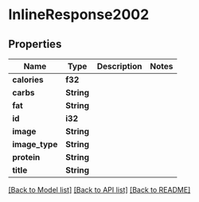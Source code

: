# InlineResponse2002

## Properties

Name | Type | Description | Notes
------------ | ------------- | ------------- | -------------
**calories** | **f32** |  | 
**carbs** | **String** |  | 
**fat** | **String** |  | 
**id** | **i32** |  | 
**image** | **String** |  | 
**image_type** | **String** |  | 
**protein** | **String** |  | 
**title** | **String** |  | 

[[Back to Model list]](../README.md#documentation-for-models) [[Back to API list]](../README.md#documentation-for-api-endpoints) [[Back to README]](../README.md)


